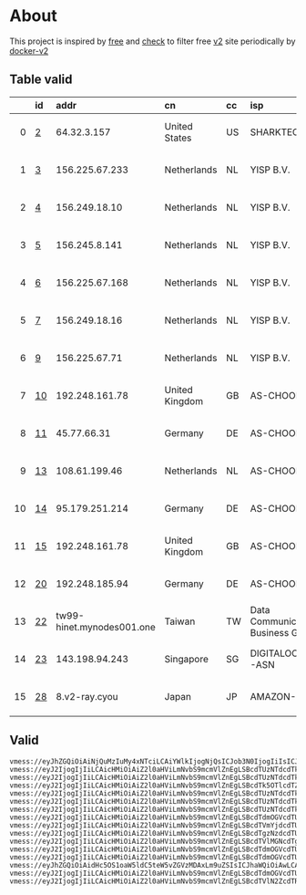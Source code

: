 
# About

This project is inspired by [free](https://github.com/freefq/free) and [check](https://github.com/yeahwu/check) to filter free [v2](https://github.com/v2fly/v2ray-core) site periodically by [docker-v2](https://hub.docker.com/r/v2ray/official)

    

## Table valid
|    | id                   | addr                      | cn             | cc   | isp                               | ip             | chatgpt          |
|---:|:---------------------|:--------------------------|:---------------|:-----|:----------------------------------|:---------------|:-----------------|
|  0 | [2](config/2.json)   | 64.32.3.157               | United States  | US   | SHARKTECH                         | 64.32.10.114   | Yes (Region: US) |
|  1 | [3](config/3.json)   | 156.225.67.233            | Netherlands    | NL   | YISP B.V.                         | 154.84.1.178   | Yes (Region: NL) |
|  2 | [4](config/4.json)   | 156.249.18.10             | Netherlands    | NL   | YISP B.V.                         | 154.84.1.40    | Yes (Region: NL) |
|  3 | [5](config/5.json)   | 156.245.8.141             | Netherlands    | NL   | YISP B.V.                         | 154.84.1.139   | Yes (Region: NL) |
|  4 | [6](config/6.json)   | 156.225.67.168            | Netherlands    | NL   | YISP B.V.                         | 154.84.1.136   | Yes (Region: NL) |
|  5 | [7](config/7.json)   | 156.249.18.16             | Netherlands    | NL   | YISP B.V.                         | 154.84.1.193   | Yes (Region: NL) |
|  6 | [9](config/9.json)   | 156.225.67.71             | Netherlands    | NL   | YISP B.V.                         | 154.84.1.19    | Yes (Region: NL) |
|  7 | [10](config/10.json) | 192.248.161.78            | United Kingdom | GB   | AS-CHOOPA                         | 192.248.161.78 | Yes (Region: GB) |
|  8 | [11](config/11.json) | 45.77.66.31               | Germany        | DE   | AS-CHOOPA                         | 45.77.66.31    | Yes (Region: DE) |
|  9 | [13](config/13.json) | 108.61.199.46             | Netherlands    | NL   | AS-CHOOPA                         | 108.61.199.46  | Yes (Region: NL) |
| 10 | [14](config/14.json) | 95.179.251.214            | Germany        | DE   | AS-CHOOPA                         | 95.179.251.214 | Yes (Region: DE) |
| 11 | [15](config/15.json) | 192.248.161.78            | United Kingdom | GB   | AS-CHOOPA                         | 192.248.161.78 | Yes (Region: GB) |
| 12 | [20](config/20.json) | 192.248.185.94            | Germany        | DE   | AS-CHOOPA                         | 192.248.185.94 | Yes (Region: DE) |
| 13 | [22](config/22.json) | tw99-hinet.mynodes001.one | Taiwan         | TW   | Data Communication Business Group | 61.224.121.212 | Yes (Region: TW) |
| 14 | [23](config/23.json) | 143.198.94.243            | Singapore      | SG   | DIGITALOCEAN-ASN                  | 143.198.94.243 | Yes (Region: SG) |
| 15 | [28](config/28.json) | 8.v2-ray.cyou             | Japan          | JP   | AMAZON-02                         | 18.179.36.139  | Yes (Region: JP) |

## Valid
```
vmess://eyJhZGQiOiAiNjQuMzIuMy4xNTciLCAiYWlkIjogNjQsICJob3N0IjogIiIsICJpZCI6ICJjNTI4ZDhkOC05NGQ2LTQ4YTktOGRkMy01Mjg5MjU1OGE2YWIiLCAibmV0IjogInRjcCIsICJwYXRoIjogIiIsICJwb3J0IjogNDExNjksICJwcyI6ICJnaXRodWIuY29tL2ZyZWVmcSAtIFx1N2Y4ZVx1NTZmZFx1NTJhMFx1NTIyOVx1Nzk4Zlx1NWMzY1x1NGU5YVx1NWRkZVx1NmQxYlx1Njc0OVx1NzdmNlNoYXJrdGVjaFx1NjU3MFx1NjM2ZVx1NGUyZFx1NWZjMyAyIiwgInRscyI6ICIiLCAidHlwZSI6ICJhdXRvIiwgInNlY3VyaXR5IjogImF1dG8iLCAic2tpcC1jZXJ0LXZlcmlmeSI6IHRydWUsICJzbmkiOiAiIn0=
vmess://eyJ2IjogIjIiLCAicHMiOiAiZ2l0aHViLmNvbS9mcmVlZnEgLSBcdTUzNTdcdTk3NWUgIDMiLCAiYWRkIjogIjE1Ni4yMjUuNjcuMjMzIiwgInBvcnQiOiAiNDg4MjUiLCAiaWQiOiAiOTM1MDNkZDUtMjQ1YS00ZWIxLWFlMmEtNTdhYjlmMmIzYzI5IiwgImFpZCI6ICI2NCIsICJzY3kiOiAiYXV0byIsICJuZXQiOiAidGNwIiwgInR5cGUiOiAibm9uZSIsICJob3N0IjogIiIsICJwYXRoIjogIiIsICJ0bHMiOiAiIiwgInNuaSI6ICIiLCAiYWxwbiI6ICIifQ==
vmess://eyJ2IjogIjIiLCAicHMiOiAiZ2l0aHViLmNvbS9mcmVlZnEgLSBcdTUzNTdcdTk3NWVcdThjNmFcdTc2N2JcdTc3MDFcdTdlYTZcdTdmZjBcdTUxODVcdTY1YWZcdTU4MjFDbG91ZGlubm92YXRpb25cdTY1NzBcdTYzNmVcdTRlMmRcdTVmYzMgNCIsICJhZGQiOiAiMTU2LjI0OS4xOC4xMCIsICJwb3J0IjogIjUwNzA5IiwgImlkIjogIjVhNGQ2OWFkLTIwYTktNDk0MS1iMjIzLTg3YmJkMDlmNWY1MiIsICJhaWQiOiAiNjQiLCAic2N5IjogImF1dG8iLCAibmV0IjogInRjcCIsICJ0eXBlIjogIm5vbmUiLCAiaG9zdCI6ICIiLCAicGF0aCI6ICIiLCAidGxzIjogIiIsICJzbmkiOiAiIiwgImFscG4iOiAiIn0=
vmess://eyJ2IjogIjIiLCAicHMiOiAiZ2l0aHViLmNvbS9mcmVlZnEgLSBcdTk5OTlcdTZlMmYgIDUiLCAiYWRkIjogIjE1Ni4yNDUuOC4xNDEiLCAicG9ydCI6ICI0OTY4MSIsICJpZCI6ICI2MTkzMTE2ZC05NmY5LTRkN2EtOWJlNS01YmIwNmE2OWFmMGIiLCAiYWlkIjogIjY0IiwgInNjeSI6ICJhdXRvIiwgIm5ldCI6ICJ0Y3AiLCAidHlwZSI6ICJub25lIiwgImhvc3QiOiAiIiwgInBhdGgiOiAiIiwgInRscyI6ICIiLCAic25pIjogIiIsICJhbHBuIjogIiJ9
vmess://eyJ2IjogIjIiLCAicHMiOiAiZ2l0aHViLmNvbS9mcmVlZnEgLSBcdTUzNTdcdTk3NWUgIDYiLCAiYWRkIjogIjE1Ni4yMjUuNjcuMTY4IiwgInBvcnQiOiAiNTA0NDAiLCAiaWQiOiAiZWJlYzJhZGYtZTk0MC00NDZmLWJlZDQtZDhjOTExNDNiNTRhIiwgImFpZCI6ICI2NCIsICJzY3kiOiAiYXV0byIsICJuZXQiOiAidGNwIiwgInR5cGUiOiAibm9uZSIsICJob3N0IjogIiIsICJwYXRoIjogIiIsICJ0bHMiOiAiIiwgInNuaSI6ICIiLCAiYWxwbiI6ICIifQ==
vmess://eyJ2IjogIjIiLCAicHMiOiAiZ2l0aHViLmNvbS9mcmVlZnEgLSBcdTUzNTdcdTk3NWVcdThjNmFcdTc2N2JcdTc3MDFcdTdlYTZcdTdmZjBcdTUxODVcdTY1YWZcdTU4MjFDbG91ZGlubm92YXRpb25cdTY1NzBcdTYzNmVcdTRlMmRcdTVmYzMgNyIsICJhZGQiOiAiMTU2LjI0OS4xOC4xNiIsICJwb3J0IjogIjQ5NDIzIiwgImlkIjogIjM3NWU3MGYwLTVkNDYtNDc2Zi04ZDY5LTBmYjM1YzU1NDhhOSIsICJhaWQiOiAiNjQiLCAic2N5IjogImF1dG8iLCAibmV0IjogInRjcCIsICJ0eXBlIjogIm5vbmUiLCAiaG9zdCI6ICIiLCAicGF0aCI6ICIiLCAidGxzIjogIiIsICJzbmkiOiAiIiwgImFscG4iOiAiIn0=
vmess://eyJ2IjogIjIiLCAicHMiOiAiZ2l0aHViLmNvbS9mcmVlZnEgLSBcdTUzNTdcdTk3NWUgIDkiLCAiYWRkIjogIjE1Ni4yMjUuNjcuNzEiLCAicG9ydCI6ICI0MzUyMSIsICJpZCI6ICIyMTE1NWVmZC04ZTI5LTQzZDItOTViYy1mZTMxOTBlY2IxYzYiLCAiYWlkIjogIjY0IiwgInNjeSI6ICJhdXRvIiwgIm5ldCI6ICJ0Y3AiLCAidHlwZSI6ICJub25lIiwgImhvc3QiOiAiIiwgInBhdGgiOiAiIiwgInRscyI6ICIiLCAic25pIjogIiIsICJhbHBuIjogIiJ9
vmess://eyJ2IjogIjIiLCAicHMiOiAiZ2l0aHViLmNvbS9mcmVlZnEgLSBcdTdmOGVcdTU2ZmQgIDEwIiwgImFkZCI6ICIxOTIuMjQ4LjE2MS43OCIsICJwb3J0IjogIjIwODciLCAiaWQiOiAiZDUzNTA0NjUtYWI2My00ZDMwLWViZGEtNWNiZTA3NTFjYmQ2IiwgImFpZCI6ICIwIiwgInNjeSI6ICJhdXRvIiwgIm5ldCI6ICJ3cyIsICJ0eXBlIjogIm5vbmUiLCAiaG9zdCI6ICIxOTIuMjQ4LjE2MS43OCIsICJwYXRoIjogIi8iLCAidGxzIjogIiIsICJzbmkiOiAiIn0=
vmess://eyJ2IjogIjIiLCAicHMiOiAiZ2l0aHViLmNvbS9mcmVlZnEgLSBcdTVmYjdcdTU2ZmRcdTllZDFcdTY4ZWVcdTVkZGVcdTZjZDVcdTUxNzBcdTUxNGJcdTc5OGZDaG9vcGFcdTY1NzBcdTYzNmVcdTRlMmRcdTVmYzMgMTEiLCAiYWRkIjogIjQ1Ljc3LjY2LjMxIiwgInBvcnQiOiAiMjA1MyIsICJpZCI6ICI0MTM0ZWZlNy1kOTM1LTQxNmMtYzJjYy0yNDk0M2U0YTgwY2EiLCAiYWlkIjogIjAiLCAic2N5IjogImF1dG8iLCAibmV0IjogIndzIiwgInR5cGUiOiAibm9uZSIsICJob3N0IjogIjQ1Ljc3LjY2LjMxIiwgInBhdGgiOiAiLyIsICJ0bHMiOiAiIiwgInNuaSI6ICIifQ==
vmess://eyJ2IjogIjIiLCAicHMiOiAiZ2l0aHViLmNvbS9mcmVlZnEgLSBcdTgzNzdcdTUxNzBcdTUzMTdcdTgzNzdcdTUxNzBcdTc3MDFcdTk2M2ZcdTU5YzZcdTY1YWZcdTcyNzlcdTRlMzlDaG9vcGFcdTY1NzBcdTYzNmVcdTRlMmRcdTVmYzMgMTMiLCAiYWRkIjogIjEwOC42MS4xOTkuNDYiLCAicG9ydCI6ICI4NDQzIiwgImlkIjogIjNkMGM4ZWU1LTMzMjktNDI1Mi1hYTFjLTY1ZjNmZGFhMDM0MyIsICJhaWQiOiAiMCIsICJzY3kiOiAiYXV0byIsICJuZXQiOiAid3MiLCAidHlwZSI6ICJub25lIiwgImhvc3QiOiAiMTA4LjYxLjE5OS40NiIsICJwYXRoIjogIi8iLCAidGxzIjogIiIsICJzbmkiOiAiIn0=
vmess://eyJ2IjogIjIiLCAicHMiOiAiZ2l0aHViLmNvbS9mcmVlZnEgLSBcdTVlMGNcdTgxNGEgIDE0IiwgImFkZCI6ICI5NS4xNzkuMjUxLjIxNCIsICJwb3J0IjogIjIwOTYiLCAiaWQiOiAiM2Y5Y2Y5ZjMtYThkNC00OTk5LWRkNWUtODA2OGZkYzBjMzdlIiwgImFpZCI6ICIwIiwgInNjeSI6ICJhdXRvIiwgIm5ldCI6ICJ3cyIsICJ0eXBlIjogIm5vbmUiLCAiaG9zdCI6ICI5NS4xNzkuMjUxLjIxNCIsICJwYXRoIjogIi8iLCAidGxzIjogIiIsICJzbmkiOiAiIn0=
vmess://eyJ2IjogIjIiLCAicHMiOiAiZ2l0aHViLmNvbS9mcmVlZnEgLSBcdTdmOGVcdTU2ZmQgIDE1IiwgImFkZCI6ICIxOTIuMjQ4LjE2MS43OCIsICJwb3J0IjogIjIwOTYiLCAiaWQiOiAiM2Y5Y2Y5ZjMtYThkNC00OTk5LWRkNWUtODA2OGZkYzBjMzdlIiwgImFpZCI6ICIwIiwgInNjeSI6ICJhdXRvIiwgIm5ldCI6ICJ3cyIsICJ0eXBlIjogIm5vbmUiLCAiaG9zdCI6ICIxOTIuMjQ4LjE2MS43OCIsICJwYXRoIjogIi8iLCAidGxzIjogIiIsICJzbmkiOiAiIn0=
vmess://eyJ2IjogIjIiLCAicHMiOiAiZ2l0aHViLmNvbS9mcmVlZnEgLSBcdTdmOGVcdTU2ZmQgIDIwIiwgImFkZCI6ICIxOTIuMjQ4LjE4NS45NCIsICJwb3J0IjogIjg0NDMiLCAiaWQiOiAiM2QwYzhlZTUtMzMyOS00MjUyLWFhMWMtNjVmM2ZkYWEwMzQzIiwgImFpZCI6ICIwIiwgInNjeSI6ICJhdXRvIiwgIm5ldCI6ICJ3cyIsICJ0eXBlIjogIm5vbmUiLCAiaG9zdCI6ICIxOTIuMjQ4LjE4NS45NCIsICJwYXRoIjogIi8iLCAidGxzIjogIiIsICJzbmkiOiAiIn0=
vmess://eyJhZGQiOiAidHc5OS1oaW5ldC5teW5vZGVzMDAxLm9uZSIsICJhaWQiOiAwLCAiaG9zdCI6ICIiLCAiaWQiOiAiNWYwNGRlODQtNmI3ZS0zNTY0LTgyYzItZDJhOTk4MDAyNjI5IiwgIm5ldCI6ICJ0Y3AiLCAicGF0aCI6ICIiLCAicG9ydCI6IDQ0NSwgInBzIjogImdpdGh1Yi5jb20vZnJlZWZxIC0gXHU1M2YwXHU2ZTdlXHU3NzAxXHU1M2YwXHU0ZTJkXHU1ZTAyXHU0ZTJkXHU1MzRlXHU3NTM1XHU0ZmUxIDIyIiwgInRscyI6ICIiLCAidHlwZSI6ICJhdXRvIiwgInNlY3VyaXR5IjogImF1dG8iLCAic2tpcC1jZXJ0LXZlcmlmeSI6IHRydWUsICJzbmkiOiAiIn0=
vmess://eyJ2IjogIjIiLCAicHMiOiAiZ2l0aHViLmNvbS9mcmVlZnEgLSBcdTdmOGVcdTU2ZmQgIDIzIiwgImFkZCI6ICIxNDMuMTk4Ljk0LjI0MyIsICJwb3J0IjogIjgwIiwgImlkIjogIjg5YmE3NzY4LWE4M2EtNGMwMS04MDEyLThmZGYwODQ3ZDJhZSIsICJhaWQiOiAiMCIsICJzY3kiOiAiYXV0byIsICJuZXQiOiAid3MiLCAidHlwZSI6ICJub25lIiwgImhvc3QiOiAiMTQzLjE5OC45NC4yNDMiLCAicGF0aCI6ICIvdjJyYXkiLCAidGxzIjogIiIsICJzbmkiOiAiIn0=
vmess://eyJ2IjogIjIiLCAicHMiOiAiZ2l0aHViLmNvbS9mcmVlZnEgLSBcdTVlN2ZcdTRlMWNcdTc3MDFcdTRmNWJcdTVjNzFcdTVlMDJcdTc5ZmJcdTUyYTggMjgiLCAiYWRkIjogIjgudjItcmF5LmN5b3UiLCAicG9ydCI6ICIyMzYwOCIsICJpZCI6ICIwZGQxOWQyMC1lYzg2LTM2ODAtYjI1Ni04NzIzN2JhZmE4OWUiLCAiYWlkIjogIjIiLCAic2N5IjogImF1dG8iLCAibmV0IjogInRjcCIsICJ0eXBlIjogIm5vbmUiLCAiaG9zdCI6ICI4LnYyLXJheS5jeW91IiwgInBhdGgiOiAiLyIsICJ0bHMiOiAiIiwgInNuaSI6ICIiLCAiYWxwbiI6ICIifQ==
```


